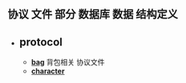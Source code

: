 ## 协议 文件 部分 数据库 数据 结构定义

  - **protocol**
    - 
    - **[bag](src%2Fmain%2Fjava%2Fcom%2FgameServer%2Fcommon%2Fprotocol%2Fbag)** 背包相关 协议文件
    - **[character](src%2Fmain%2Fjava%2Fcom%2FgameServer%2Fcommon%2Fprotocol%2Fcharacter)**
